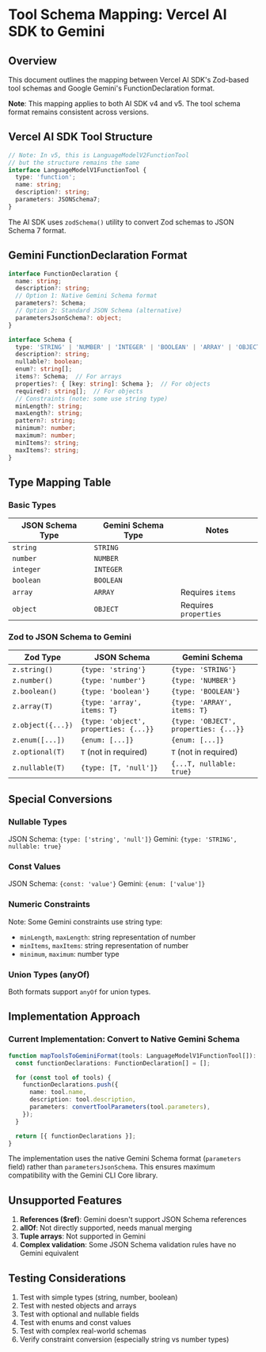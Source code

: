 # Tool Schema Mapping: Vercel AI SDK to Gemini

## Overview

This document outlines the mapping between Vercel AI SDK's Zod-based tool schemas and Google Gemini's FunctionDeclaration format.

**Note**: This mapping applies to both AI SDK v4 and v5. The tool schema format remains consistent across versions.

## Vercel AI SDK Tool Structure

```typescript
// Note: In v5, this is LanguageModelV2FunctionTool
// but the structure remains the same
interface LanguageModelV1FunctionTool {
  type: 'function';
  name: string;
  description?: string;
  parameters: JSONSchema7;
}
```

The AI SDK uses `zodSchema()` utility to convert Zod schemas to JSON Schema 7 format.

## Gemini FunctionDeclaration Format

```typescript
interface FunctionDeclaration {
  name: string;
  description?: string;
  // Option 1: Native Gemini Schema format
  parameters?: Schema;
  // Option 2: Standard JSON Schema (alternative)
  parametersJsonSchema?: object;
}

interface Schema {
  type: 'STRING' | 'NUMBER' | 'INTEGER' | 'BOOLEAN' | 'ARRAY' | 'OBJECT';
  description?: string;
  nullable?: boolean;
  enum?: string[];
  items?: Schema;  // For arrays
  properties?: { [key: string]: Schema };  // For objects
  required?: string[];  // For objects
  // Constraints (note: some use string type)
  minLength?: string;
  maxLength?: string;
  pattern?: string;
  minimum?: number;
  maximum?: number;
  minItems?: string;
  maxItems?: string;
}
```

## Type Mapping Table

### Basic Types

| JSON Schema Type | Gemini Schema Type | Notes |
|-----------------|-------------------|-------|
| `string` | `STRING` | |
| `number` | `NUMBER` | |
| `integer` | `INTEGER` | |
| `boolean` | `BOOLEAN` | |
| `array` | `ARRAY` | Requires `items` |
| `object` | `OBJECT` | Requires `properties` |

### Zod to JSON Schema to Gemini

| Zod Type | JSON Schema | Gemini Schema |
|----------|-------------|---------------|
| `z.string()` | `{type: 'string'}` | `{type: 'STRING'}` |
| `z.number()` | `{type: 'number'}` | `{type: 'NUMBER'}` |
| `z.boolean()` | `{type: 'boolean'}` | `{type: 'BOOLEAN'}` |
| `z.array(T)` | `{type: 'array', items: T}` | `{type: 'ARRAY', items: T}` |
| `z.object({...})` | `{type: 'object', properties: {...}}` | `{type: 'OBJECT', properties: {...}}` |
| `z.enum([...])` | `{enum: [...]}` | `{enum: [...]}` |
| `z.optional(T)` | `T` (not in required) | `T` (not in required) |
| `z.nullable(T)` | `{type: [T, 'null']}` | `{...T, nullable: true}` |

## Special Conversions

### Nullable Types
JSON Schema: `{type: ['string', 'null']}`
Gemini: `{type: 'STRING', nullable: true}`

### Const Values
JSON Schema: `{const: 'value'}`
Gemini: `{enum: ['value']}`

### Numeric Constraints
Note: Some Gemini constraints use string type:
- `minLength`, `maxLength`: string representation of number
- `minItems`, `maxItems`: string representation of number
- `minimum`, `maximum`: number type

### Union Types (anyOf)
Both formats support `anyOf` for union types.

## Implementation Approach

### Current Implementation: Convert to Native Gemini Schema
```typescript
function mapToolsToGeminiFormat(tools: LanguageModelV1FunctionTool[]): Tool[] {
  const functionDeclarations: FunctionDeclaration[] = [];

  for (const tool of tools) {
    functionDeclarations.push({
      name: tool.name,
      description: tool.description,
      parameters: convertToolParameters(tool.parameters),
    });
  }

  return [{ functionDeclarations }];
}
```

The implementation uses the native Gemini Schema format (`parameters` field) rather than `parametersJsonSchema`. This ensures maximum compatibility with the Gemini CLI Core library.

## Unsupported Features

1. **References ($ref)**: Gemini doesn't support JSON Schema references
2. **allOf**: Not directly supported, needs manual merging
3. **Tuple arrays**: Not supported in Gemini
4. **Complex validation**: Some JSON Schema validation rules have no Gemini equivalent

## Testing Considerations

1. Test with simple types (string, number, boolean)
2. Test with nested objects and arrays
3. Test with optional and nullable fields
4. Test with enums and const values
5. Test with complex real-world schemas
6. Verify constraint conversion (especially string vs number types)